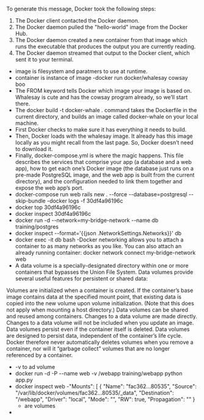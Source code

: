 To generate this message, Docker took the following steps:
 1. The Docker client contacted the Docker daemon.
 2. The Docker daemon pulled the "hello-world" image from the Docker Hub.
 3. The Docker daemon created a new container from that image which runs the
    executable that produces the output you are currently reading.
 4. The Docker daemon streamed that output to the Docker client, which sent it
    to your terminal.

- image is filesystem and paratmers to use at runtime.
- container is instance of image
-docker run docker/whalesay cowsay boo
- The FROM keyword tells Docker which image your image is based on. Whalesay is cute and has the cowsay program already, so we’ll start there.
- The docker build -t docker-whale . command takes the Dockerfile in the current directory, and builds an image called docker-whale on your local machine. 
- First Docker checks to make sure it has everything it needs to build.
- Then, Docker loads with the whalesay image. It already has this image locally as you might recall from the last page. So, Docker doesn’t need to download it.
- Finally, docker-compose.yml is where the magic happens. This file describes the services that comprise your app (a database and a web app), how to get each one’s Docker image (the database just runs on a pre-made PostgreSQL image, and the web app is built from the current directory), and the configuration needed to link them together and expose the web app’s port.
- docker-compose run web rails new . --force --database=postgresql --skip-bundle
-docker logs -f 30df4a96196c
- docker top 30df4a96196c
- docker inspect 30df4a96196c
- docker run -d --network=my-bridge-network --name db training/postgres
- docker inspect --format='{{json .NetworkSettings.Networks}}'  db
- docker exec -it db bash
-Docker networking allows you to attach a container to as many networks as you like. You can also attach an already running container: docker network connect my-bridge-network web
- A data volume is a specially-designated directory within one or more containers that bypasses the Union File System. Data volumes provide several useful features for persistent or shared data:

Volumes are initialized when a container is created. If the container’s base image contains data at the specified mount point, that existing data is copied into the new volume upon volume initialization. (Note that this does not apply when mounting a host directory.)
Data volumes can be shared and reused among containers.
Changes to a data volume are made directly.
Changes to a data volume will not be included when you update an image.
Data volumes persist even if the container itself is deleted.
Data volumes are designed to persist data, independent of the container’s life cycle. Docker therefore never automatically deletes volumes when you remove a container, nor will it “garbage collect” volumes that are no longer referenced by a container.
- -v to ad volume
- docker run -d -P --name web -v /webapp training/webapp python app.py
- docker inspect web
-"Mounts": [
    {
        "Name": "fac362...80535",
        "Source": "/var/lib/docker/volumes/fac362...80535/_data",
        "Destination": "/webapp",
        "Driver": "local",
        "Mode": "",
        "RW": true,
        "Propagation": ""
    }
    - are volumes
- 